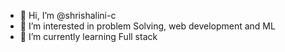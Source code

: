 - 👋 Hi, I’m @shrishalini-c
- 👀 I’m interested in problem Solving, web development and ML
- 🌱 I’m currently learning Full stack


<!---
shrishalini-c/shrishalini-c is a ✨ special ✨ repository because its `README.md` (this file) appears on your GitHub profile.
You can click the Preview link to take a look at your changes.
--->

